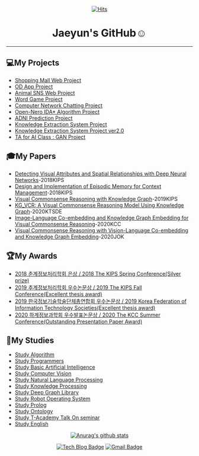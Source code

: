 <div align=center>
  
[![Hits](https://hits.seeyoufarm.com/api/count/incr/badge.svg?url=https%3A%2F%2Fgithub.com%2Fjaeyun95%2Fhit-counter)](https://hits.seeyoufarm.com)



# Jaeyun's GitHub:relaxed:
</div>   

---
## 💻My Projects   
* [Shopping Mall Web Project](https://github.com/jaeyun95/SoftwareSE_WebProject)   
* [OD App Project](https://github.com/jaeyun95/OD)
* [Animal SNS Web Project](https://github.com/jaeyun95/ANIMAL)   
* [Word Game Project](https://github.com/jaeyun95/WordGame)   
* [Computer Network Chatting Project]()   
* [Open-Nero IDA* Algorithm Project]()   
* [ADNI Prediction Project](https://github.com/jaeyun95/AD_Prediction)   
* [Knowledge Extraction System Project](https://github.com/jaeyun95/KnowledgeExtraction)   
* [Knowledge Extraction System Project ver2.0](https://github.com/jaeyun95/KnowledgeExtraction_vers2.0)   
* [TA for AI Class : GAN Project](https://github.com/jaeyun95/GAN_project)   

## 🎓My Papers
* [Detecting Visual Attributes and Spatial Relationships with Deep Neural Networks](https://www.eiric.or.kr/literature/ser_view.php?SnxGubun=INME&mode=total&searchCate=literature&literature=Y&more=Y&research=Y&pg=2&gu=INME001F8&cmd=qryview&SnxIndxNum=213385&q1_yy=2018&q1_mm=05&rownum=16&totalCnt=135&q1_t=6rmA7J247LKg&listUrl=L2xpdGVyYXR1cmUvcmVzdWx0LnBocD9TbnhHdWJ1bj1JTk1FJm1vZGU9dG90YWwmc2VhcmNoQ2F0ZT1saXRlcmF0dXJlJmxpdGVyYXR1cmU9WSZxMT0lQjElRTglQzAlQ0UlQzMlQjYmbW9yZT1ZJmYxPU1OJnJlc2VhcmNoPVkmcGc9Mg==&f1=MN&q1=%B1%E8%C0%CE%C3%B6)-2018KIPS   
* [Design and Implementation of Episodic Memory for Context Management](https://www.eiric.or.kr/literature/ser_view.php?SnxGubun=INME&mode=total&searchCate=literature&literature=Y&more=Y&research=Y&pg=2&gu=INME001F9&cmd=qryview&SnxIndxNum=219264&q1_yy=2018&q1_mm=11&rownum=11&totalCnt=135&q1_t=6rmA7J247LKg&listUrl=L2xpdGVyYXR1cmUvcmVzdWx0LnBocD9TbnhHdWJ1bj1JTk1FJm1vZGU9dG90YWwmc2VhcmNoQ2F0ZT1saXRlcmF0dXJlJmxpdGVyYXR1cmU9WSZxMT0lQjElRTglQzAlQ0UlQzMlQjYmbW9yZT1ZJmYxPU1OJnJlc2VhcmNoPVkmcGc9Mg==&f1=MN&q1=%B1%E8%C0%CE%C3%B6)-2018KIPS   
* [Visual Commonsense Reasoning with Knowledge Graph](http://kips.or.kr/bbs/confn/article/1024)-2019KIPS   
* [KG_VCR: A Visual Commonsense Reasoning Model Using Knowledge Graph](http://ktsde.kips.or.kr/digital-library/23377)-2020KTSDE   
* [Image-Language Co-embedding and Knowledge Graph Embedding for Visual Commonsense Reasoning](http://www.kiise.or.kr/academy/board/publishList2.fa?MENU_ID=060500)-2020KCC   
* [Visual Commonsense Reasoning with Vision-Language Co-embedding and Knowledge Graph Embedding](https://www.kiise.or.kr/academy/board/publishList2.fa?MENU_ID=060500)-2020JOK   

## 🏆My Awards
* [2018 춘계정보처리학회 은상 / 2018 The KIPS Spring Conference(Silver prize)](https://github.com/jaeyun95/jaeyun95/blob/master/Awards/2018spring/README.md)   
* [2019 추계정보처리학회 우수논문상 / 2019 The KIPS Fall Conference(Excellent thesis award)](https://github.com/jaeyun95/jaeyun95/blob/master/Awards/2019autumn/README.md)   
* [2019 한국정보기술학술단체총연합회 우수논문상 / 2019 Korea Federation of Information Technology Societies(Excellent thesis award)](https://github.com/jaeyun95/jaeyun95/blob/master/Awards/2019autumn/README.md)   
* [2020 하계정보과학회 우수발표논문상 / 2020 The KCC Summer Conference(Outstanding Presentation Paper Award)](https://github.com/jaeyun95/jaeyun95/tree/master/Awards/2020summer/README.md)   

## 📖My Studies 
* [Study Algorithm](https://github.com/jaeyun95/Algorithm)   
* [Study Programmers](https://github.com/jaeyun95/Programmers)   
* [Study Basic Artificial Intelligence](https://github.com/jaeyun95/AI-Study)   
* [Study Computer Vision](https://github.com/jaeyun95/Computer_Vision)   
* [Study Natural Language Processing](https://github.com/jaeyun95/Natural_Language_Processing)   
* [Study Knowledge Processing](https://github.com/jaeyun95/Knowledge_Processing)   
* [Study Deep Graph Library](https://github.com/jaeyun95/DGL)   
* [Study Robot Operating System](https://github.com/jaeyun95/ROS)   
* [Study Prolog](https://github.com/jaeyun95/Prolog)   
* [Study Ontology](https://github.com/jaeyun95/Ontology)   
* [Study T-Academy Talk On seminar](https://github.com/jaeyun95/T-Academy)   
* [Study English](https://github.com/jaeyun95/EnglishStudy)   




<div align=center>

[![Anurag's github stats](https://github-readme-stats.vercel.app/api?username=jaeyun95)](https://github.com/anuraghazra/github-readme-stats)   

[![Tech Blog Badge](http://img.shields.io/badge/-Tech%20blog-black?style=flat-square&logo=github&link=https://blog.naver.com/jaeyoon_95)](https://blog.naver.com/jaeyoon_95)
[![Gmail Badge](https://img.shields.io/badge/Gmail-d14836?style=flat-square&logo=Gmail&logoColor=white&link=mailto:wodbs9522@gmail.com)](mailto:wodbs9522@gmail.com)
</div>
